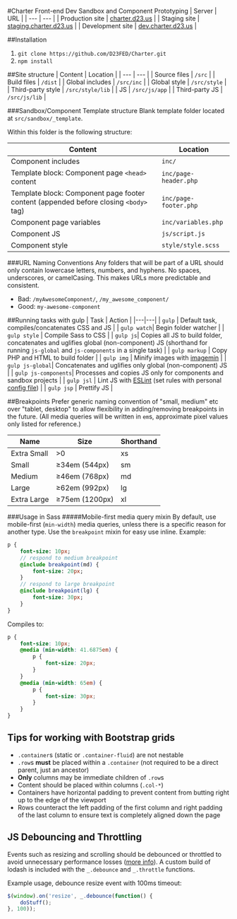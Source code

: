 #Charter Front-end Dev Sandbox and Component Prototyping
| Server           | URL                                                      |
| ---              | ---                                                      |
| Production site  | [charter.d23.us](http://charter.d23.us/)                 |
| Staging site     | [staging.charter.d23.us](http://staging.charter.d23.us/) |
| Development site | [dev.charter.d23.us](http://dev.charter.d23.us/)         |

##Installation

1. `git clone https://github.com/D23FED/Charter.git`
2. `npm install`

##Site structure
| Content           | Location         |
| ---               | ---              |
| Source files      | `/src`           |
| Build files       | `/dist`          |
| Global includes   | `/src/inc`       |
| Global style      | `/src/style`     |
| Third-party style | `/src/style/lib` |
| JS                | `/src/js/app`    |
| Third-party JS    | `/src/js/lib`    |

###Sandbox/Component Template structure
Blank template folder located at `src/sandbox/_template`.

Within this folder is the following structure:

| Content           | Location     |
| ---               | ---          |
| Component includes      | `inc/`       |
| Template block: Component page `<head>` content       | `inc/page-header.php`      |
| Template block: Component page footer content (appended before closing `<body>` tag)   | `inc/page-footer.php`       |
| Component page variables      | `inc/variables.php`     |
| Component JS | `js/script.js` |
| Component style                | `style/style.scss`    |

###URL Naming Conventions
Any folders that will be part of a URL should only contain lowercase letters, numbers, and hyphens. No spaces, underscores, or camelCasing. This makes URLs more predictable and consistent.

* Bad: `/myAwesomeComponent/`, `/my_awesome_component/`
* Good: `my-awesome-component`

##Running tasks with gulp
| Task | Action  |
|---|---|
| `gulp`  |  Default task, compiles/concatenates CSS and JS |
| `gulp watch`|  Begin folder watcher |
| `gulp style` | Compile Sass to CSS |
| `gulp js`| Copies all JS to build folder, concatenates and uglifies global (non-component) JS (shorthand for running `js-global` and `js-components` in a single task) |
| `gulp markup` | Copy PHP and HTML to build folder |
| `gulp img` | Minify images with [imagemin](https://github.com/imagemin/imagemin) |
| `gulp js-global`| Concatenates and uglifies only global (non-component) JS |
| `gulp js-components`| Processes and copies JS only for components and sandbox projects |
| `gulp jsl` | Lint JS with [ESLint](http://eslint.org/) (set rules with personal [config file](http://eslint.org/docs/user-guide/configuring#using-configuration-files)) |
| `gulp jsp` | Prettify JS |

##Breakpoints
Prefer generic naming convention of "small, medium" etc over "tablet, desktop" to allow flexibility in adding/removing breakpoints in the future.
(All media queries will be written in `em`s, approximate pixel values only listed for reference.)

| Name        | Size           | Shorthand |
| ---         | ---            | ---       |
| Extra Small | >0             | xs        |
| Small       | ≥34em (544px)  | sm        |
| Medium      | ≥46em (768px)  | md        |
| Large       | ≥62em (992px)  | lg        |
| Extra Large | ≥75em (1200px) | xl        |

###Usage in Sass
#####Mobile-first media query mixin
By default, use mobile-first (`min-width`) media queries, unless there is a specific reason for another type.
Use the `breakpoint` mixin for easy use inline. Example:

```Sass
p {
	font-size: 10px;
	// respond to medium breakpoint
	@include breakpoint(md) {
		font-size: 20px;
	}
	// respond to large breakpoint
	@include breakpoint(lg) {
		font-size: 30px;
	}
}
```

Compiles to:

```css
p {
	font-size: 10px;
	@media (min-width: 41.6875em) {
		p {
			font-size: 20px;
		}
	}
	@media (min-width: 65em) {
		p {
			font-size: 30px;
		}
	}
}
```

## Tips for working with Bootstrap grids
* `.container`s (static or `.container-fluid`) are not nestable
* `.row`s **must** be placed within a `.container` (not required to be a direct parent, just an ancestor)
* **Only** columns may be immediate children of `.row`s
* Content should be placed within columns (`.col-*`)
* Containers have horizontal padding to prevent content from butting right up to the edge of the viewport
* Rows counteract the left padding of the first column and right padding of the last column to ensure text is completely aligned down the page

## JS Debouncing and Throttling
Events such as resizing and scrolling should be debounced or throttled to avoid unnecessary performance losses ([more info](https://css-tricks.com/the-difference-between-throttling-and-debouncing/)). A custom build of lodash is included with the `_.debounce` and `_.throttle` functions.

Example usage, debounce resize event with 100ms timeout:

```js
$(window).on('resize', _.debounce(function() {
	doStuff();
}, 100));
```
